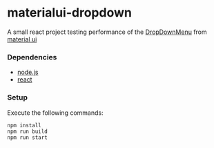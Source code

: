 # materialui-dropdown

A small react project testing performance of the [DropDownMenu](http://www.material-ui.com/#/components/dropdown-menu) from [material ui](https://github.com/callemall/material-ui)

### Dependencies

- [node.js](http://nodejs.org/)
- [react](https://facebook.github.io/react/index.html)

### Setup
Execute the following commands:
```
npm install
npm run build
npm run start
```
